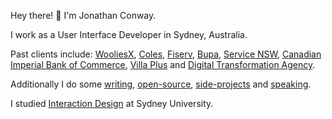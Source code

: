 <p>Hey there! 👋 I'm Jonathan Conway.</p>

<p>I work as a User Interface Developer in Sydney, Australia.</p>

<p class="small">Past clients include: <a href="https://wooliesx.com.au">WooliesX</a>, <a href="http://coles.com.au">Coles</a>, <a href="https://www.fiserv.com">Fiserv</a>, <a href="http://bupa.com.au">Bupa</a>, <a href="https://www.service.nsw.gov.au">Service NSW</a>, <a href="https://www.cibc.com">Canadian Imperial Bank of Commerce</a>, <a href="https://www.villaplus.com">Villa Plus</a> and <a href="https://www.dta.gov.au">Digital Transformation Agency</a>.</p>

<p class="small">Additionally I do some <a href="/articles">writing</a>, <a href="https://github.com/jonathanconway">open-source</a>, <a href="https://www.producthunt.com/@conwy">side-projects</a> and <a href="https://www.youtube.com/watch?v=86PqPOQx3Co">speaking</a>.</p>

<p class="small">I studied <a href="https://www.sydney.edu.au/courses/courses/pc/graduate-certificate-in-interaction-design-and-electronic-arts.html">Interaction Design</a> at Sydney University.</p>
